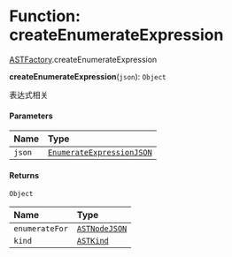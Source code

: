 # Function: createEnumerateExpression

[ASTFactory](/auto-docs/fixed-layout-editor/modules/ASTFactory.md).createEnumerateExpression

**createEnumerateExpression**(`json`): `Object`

表达式相关

#### Parameters

| Name | Type |
| :------ | :------ |
| `json` | [`EnumerateExpressionJSON`](/auto-docs/fixed-layout-editor/interfaces/EnumerateExpressionJSON.md) |

#### Returns

`Object`

| Name | Type |
| :------ | :------ |
| `enumerateFor` | [`ASTNodeJSON`](/auto-docs/fixed-layout-editor/interfaces/ASTNodeJSON.md) |
| `kind` | [`ASTKind`](/auto-docs/fixed-layout-editor/enums/ASTKind.md) |
